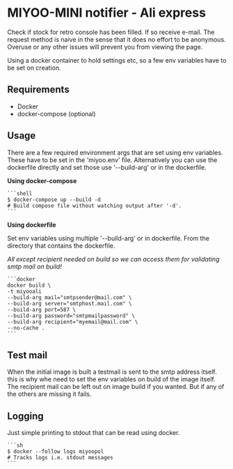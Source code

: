 # MIYOO-MINI notifier - Ali express

Check if stock for retro console has been filled.
If so receive e-mail. The request method is naive in the sense that it
does no effort to be anonymous. Overuse or any other issues will prevent you from viewing the page.

Using a docker container to hold settings etc, so a few env variables have to be set on creation.

## Requirements

- Docker
- docker-compose (optional)

## Usage

There are a few required environment args that are set using env variables.
These have to be set in the 'miyoo.env' file. Alternatively you can
use the dockerfile directly and set those use '--build-arg' or in the dockerfile.

**Using docker-compose**

    ```shell
    $ docker-compose up --build -d
    # Build compose file without watching output after '-d'.
    ```

**Using dockerfile**

Set env variables using multiple '--build-arg' or in dockerfile.
From the directory that contains the dockerfile.

*All except recipient needed on build so we can access them for validating smtp mail on build!*

    ```docker
    docker build \
    -t miyooali
    --build-arg mail="smtpsender@mail.com" \
    --build-arg server="smtphost.mail.com" \
    --build-arg port=587 \
    --build-arg password="smtpmailpassword" \
    --build-arg recipient="myemail@mail.com" \
    --no-cache .
    ```

## Test mail

When the initial image is built a testmail is sent to the smtp address itself.
this is why whe need to set the env variables on build of the image itself.
The recipient mail can be left out on image build if you wanted. But if any of the others are missing it fails.

## Logging

Just simple printing to stdout that can be read using docker.
    
    ```sh
    $ docker --follow logs miyoopol
    # Tracks logs i.e. stdout messages
    ```
